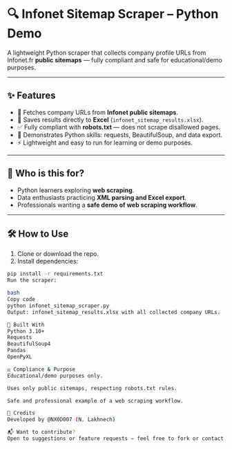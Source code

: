 # 🔍 Infonet Sitemap Scraper – Python Demo

A lightweight Python scraper that collects company profile URLs from Infonet.fr **public sitemaps** — fully compliant and safe for educational/demo purposes.

---

## ✨ Features

- 📄 Fetches company URLs from **Infonet public sitemaps**.  
- 💾 Saves results directly to **Excel** (`infonet_sitemap_results.xlsx`).  
- ✅ Fully compliant with **robots.txt** — does not scrape disallowed pages.  
- 🐍 Demonstrates Python skills: requests, BeautifulSoup, and data export.  
- ⚡ Lightweight and easy to run for learning or demo purposes.

---

## 🎯 Who is this for?

- Python learners exploring **web scraping**.  
- Data enthusiasts practicing **XML parsing and Excel export**.  
- Professionals wanting a **safe demo of web scraping workflow**.

---

## 🛠 How to Use

1. Clone or download the repo.  
2. Install dependencies:

```bash
pip install -r requirements.txt
Run the scraper:

bash
Copy code
python infonet_sitemap_scraper.py
Output: infonet_sitemap_results.xlsx with all collected company URLs.

🧪 Built With
Python 3.10+
Requests
BeautifulSoup4
Pandas
OpenPyXL

⚖️ Compliance & Purpose
Educational/demo purposes only.

Uses only public sitemaps, respecting robots.txt rules.

Safe and professional example of a web scraping workflow.

🤝 Credits
Developed by @NX0D007 (N. Lakhnech)

📬 Want to contribute?
Open to suggestions or feature requests — feel free to fork or contact me on LinkedIn.
